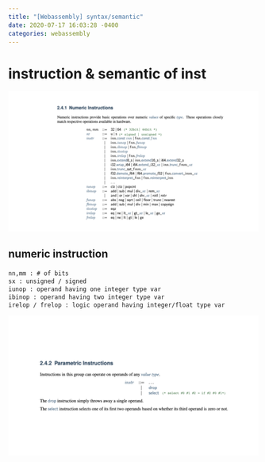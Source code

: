 ```yaml
---
title: "[Webassembly] syntax/semantic"
date: 2020-07-17 16:03:28 -0400
categories: webassembly
---
```

# instruction & semantic of inst
![keynote01](./../assets/images/wasm.001.jpeg)
## numeric instruction
```
nn,mm : # of bits
sx : unsigned / signed
iunop : operand having one integer type var
ibinop : operand having two integer type var
irelop / frelop : logic operand having integer/float type var
```

![keynote02](./../assets/images/wasm.002.jpeg)


